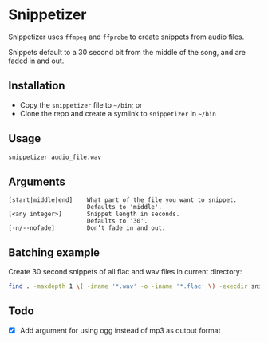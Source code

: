 # Snippetizer

Snippetizer uses `ffmpeg` and `ffprobe` to create snippets from audio files.

Snippets default to a 30 second bit from the middle of the song, and are faded in and out.

## Installation

- Copy the `snippetizer` file to  `~/bin`; or
- Clone the repo and create a symlink to `snippetizer` in `~/bin`

## Usage

```bash
snippetizer audio_file.wav
```

## Arguments

```text
[start|middle|end]    What part of the file you want to snippet.
                      Defaults to 'middle'.
[<any integer>]       Snippet length in seconds.
                      Defaults to '30'.
[-n/--nofade]         Don’t fade in and out.
```

## Batching example

Create 30 second snippets of all flac and wav files in current directory:

```bash
find . -maxdepth 1 \( -iname '*.wav' -o -iname '*.flac' \) -execdir snippetizer {} \;
```

## Todo

- [x] Add argument for using ogg instead of mp3 as output format
